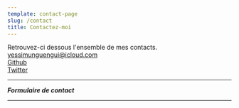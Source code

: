 ```yaml
---
template: contact-page
slug: /contact
title: Contactez-moi
---
```


Retrouvez-ci dessous l'ensemble de mes contacts.
<br/>
[yessimunguengui@icloud.com]('yessimunguengui@icloud.com')
<br/>
[Github](https://github.com/yxssi)
<br/>
[Twitter](https://twitter.com/yessimunguengui)
<br/>

---

**_Formulaire de contact_**

---

